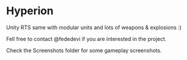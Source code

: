 Hyperion
========

Unity RTS same with modular units and lots of weapons &amp; explosions :)

Fell free to contact @fededevi if you are interested in the project.

Check the Screenshots folder for some gameplay screenshots.
